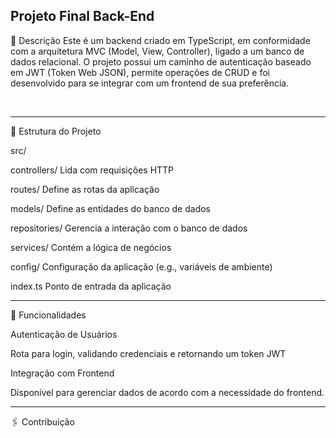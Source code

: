 ﻿## Projeto Final Back-End


📖 Descrição
Este é um backend criado em TypeScript, em conformidade com a arquitetura MVC (Model, View, Controller), ligado a um banco de dados relacional. O projeto possui um caminho de autenticação baseado em JWT (Token Web JSON), permite operações de CRUD e foi desenvolvido para se integrar com um frontend de sua preferência.

﻿<hr>

 <p>📂 Estrutura do Projeto
 
 <p>src/
<p>controllers/         Lida com requisições HTTP
<p>routes/              Define as rotas da aplicação
<p>models/              Define as entidades do banco de dados
<p>repositories/        Gerencia a interação com o banco de dados
<p>services/            Contém a lógica de negócios
<p>config/              Configuração da aplicação (e.g., variáveis de ambiente)
<p>index.ts             Ponto de entrada da aplicação

<hr>

🚀 Funcionalidades

<p>Autenticação de Usuários
<p>Rota para login, validando credenciais e retornando um token JWT
<p>Integração com Frontend
<p>Disponível para gerenciar dados de acordo com a necessidade do frontend.

<hr>

🖇️ Contribuição

<p>
